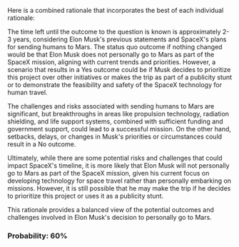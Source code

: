 Here is a combined rationale that incorporates the best of each individual rationale:

The time left until the outcome to the question is known is approximately 2-3 years, considering Elon Musk's previous statements and SpaceX's plans for sending humans to Mars. The status quo outcome if nothing changed would be that Elon Musk does not personally go to Mars as part of the SpaceX mission, aligning with current trends and priorities. However, a scenario that results in a Yes outcome could be if Musk decides to prioritize this project over other initiatives or makes the trip as part of a publicity stunt or to demonstrate the feasibility and safety of the SpaceX technology for human travel.

The challenges and risks associated with sending humans to Mars are significant, but breakthroughs in areas like propulsion technology, radiation shielding, and life support systems, combined with sufficient funding and government support, could lead to a successful mission. On the other hand, setbacks, delays, or changes in Musk's priorities or circumstances could result in a No outcome.

Ultimately, while there are some potential risks and challenges that could impact SpaceX's timeline, it is more likely that Elon Musk will not personally go to Mars as part of the SpaceX mission, given his current focus on developing technology for space travel rather than personally embarking on missions. However, it is still possible that he may make the trip if he decides to prioritize this project or uses it as a publicity stunt.

This rationale provides a balanced view of the potential outcomes and challenges involved in Elon Musk's decision to personally go to Mars.

### Probability: 60%